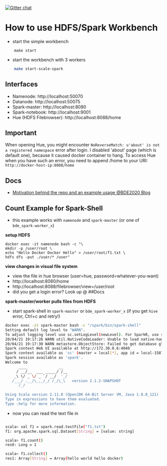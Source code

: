 [![Gitter chat](https://badges.gitter.im/gitterHQ/gitter.png)](https://gitter.im/big-data-europe/docker-hadoop-spark-workbench)

# How to use HDFS/Spark Workbench

- start the simple workbench
```
    make start
```
- start the workbench with 3 workers
```bash
    make start-scale-spark
```

## Interfaces

* Namenode: http://localhost:50070
* Datanode: http://localhost:50075
* Spark-master: http://localhost:8080
* Spark-notebook: http://localhost:9001
* Hue (HDFS Filebrowser): http://localhost:8088/home

## Important

When opening Hue, you might encounter ```NoReverseMatch: u'about' is not a registered namespace``` error after login. I disabled 'about' page (which is default one), because it caused docker container to hang. To access Hue when you have such an error, you need to append /home to your URI: ```http://docker-host-ip:8088/home```

## Docs
* [Motivation behind the repo and an example usage @BDE2020 Blog](http://www.big-data-europe.eu/scalable-sparkhdfs-workbench-using-docker/)

## Count Example for Spark-Shell
- this example works with `namenode` and `spark-master` (or one of `bde_spark-worker_x`)

__setup HDFS__

```
docker exec -it namenode bash -c "\
mkdir -p /user/root \
echo "Hello Docker Docker Hello" > /user/root/f1.txt \
hdfs dfs -put ./user/* /user"
```

__view changes in visual file system__

- view the file in hue browser (user=hue, password=whatever-you-want)
- http://localhost:8080/home
- http://localhost:8088/filebrowser/view=/user/root
- did you get a login error? Look up @ ##Docs

__spark-master/worker pulls files from HDFS__
- start spark-shell in `spark-master` or `bde_spark-worker_x` (if you get `hive` error, Ctrl+c and retry!)

```bash
docker exec -it spark-master bash -c "/spark/bin/spark-shell"
Setting default log level to "WARN".
To adjust logging level use sc.setLogLevel(newLevel). For SparkR, use setLogLevel(newLevel).
20/04/21 19:17:26 WARN util.NativeCodeLoader: Unable to load native-hadoop library for your platform... using builtin-java classes where applicable
20/04/21 19:17:30 WARN metastore.ObjectStore: Failed to get database global_temp, returning NoSuchObjectException
Spark context Web UI available at http://172.30.0.6:4040
Spark context available as 'sc' (master = local[*], app id = local-1587496647073).
Spark session available as 'spark'.
Welcome to
      ____              __
     / __/__  ___ _____/ /__
    _\ \/ _ \/ _ `/ __/  '_/
   /___/ .__/\_,_/_/ /_/\_\   version 2.1.2-SNAPSHOT
      /_/
         
Using Scala version 2.11.8 (OpenJDK 64-Bit Server VM, Java 1.8.0_121)
Type in expressions to have them evaluated.
Type :help for more information.
```

- now you can read the text file in
```bash

scala> val f1 = spark.read.textFile("f1.txt")
f1: org.apache.spark.sql.Dataset[String] = [value: string]

scala> f1.count()
res0: Long = 1

scala> f1.collect()
res1: Array[String] = Array(hello world hello docker)
```
